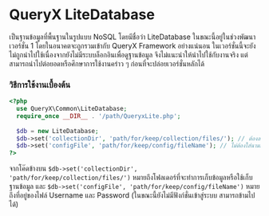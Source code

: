 # QueryX LiteDatabase
เป็นฐานข้อมูลที่พื้นฐานในรูปแบบ NoSQL โดยมีชื่อว่า LiteDatabase ในขณะนี้อยู่ในช่วงพัฒนาเวอร์ชั่น 1 โดยในอนาคตจะถูกรวมเข้ากับ QueryX Framework อย่างแน่นอน
ในเวอร์ชั่นนี้จะยังไม่ถูกนำไปใช้เนื่องจากยังไม่มีระบบล็อกอินเพื่อดูฐานข้อมูล จึงไม่แนะนำให้นำไปใช้กับงานจริง แต่สามารถนำไปต่อยอดหรือศึกษาการใช้งานคร่าว ๆ ก่อนที่จะปล่อยเวอร์ชั่นหลักได้

### วิธีการใช้งานเบื้องต้น
```php
<?php
  use QueryX\Common\LiteDatabase;
  require_once __DIR__ . '/path/QueryxLite.php';
  
  $db = new LiteDatabase;
  $db->set('collectionDir', 'path/for/keep/collection/files/'); // ต้องลงท้ายด้วย "/"
  $db->set('configFile', 'path/for/keep/config/fileName'); // ไม่ต้องใส่นามสกุลไฟล์
?>
```
จากโค๊ดข้างบน `$db->set('collectionDir', 'path/for/keep/collection/files/')` หมายถึงโฟลเดอร์ที่จะทำการเก็บข้อมูลหรือใช้เก็บฐานข้อมูล
และ `$db->set('configFile', 'path/for/keep/config/fileName')` หมายถึงที่อยู่ของไฟล์ Username และ Password (ในขณะนี้ยังไม่มีฟังก์ชั่นเข้าสู่ระบบ สามารถข้ามไปได้)
